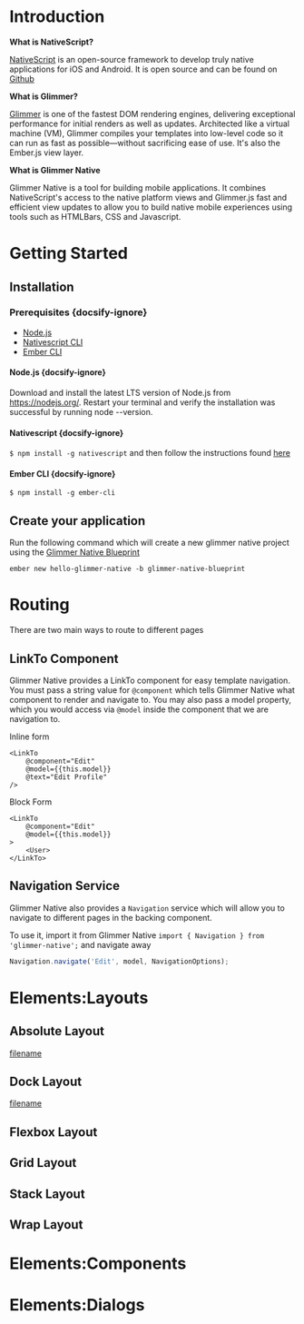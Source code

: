 # Introduction

<b>What is NativeScript?</b>

[NativeScript](https://www.nativescript.org) is an open-source framework to develop truly native applications for iOS and Android. It is open source and can be found on [Github](https://github.com/nativescript/nativescript)

<b>What is Glimmer?</b>

[Glimmer](https://glimmerjs.com/) is one of the fastest DOM rendering engines, delivering exceptional performance for initial renders as well as updates. Architected like a virtual machine (VM), Glimmer compiles your templates into low-level code so it can run as fast as possible—without sacrificing ease of use. It's also the Ember.js view layer.

<b>What is Glimmer Native</b>

Glimmer Native is a tool for building mobile applications. It combines NativeScript's access to the native platform views and Glimmer.js fast and efficient view updates to allow you to build native mobile experiences using tools such as HTMLBars, CSS and Javascript.

# Getting Started

## Installation

### Prerequisites {docsify-ignore}

-   [Node.js](#nodejs)
-   [Nativescript CLI](#nativescript)
-   [Ember CLI](#ember-cli)

#### Node.js {docsify-ignore}

Download and install the latest LTS version of Node.js from https://nodejs.org/. Restart your terminal and verify the installation was successful by running node --version.

#### Nativescript {docsify-ignore}

`$ npm install -g nativescript`
and then follow the instructions found [here](https://docs.nativescript.org/start/quick-setup#full-setup)

#### Ember CLI {docsify-ignore}

`$ npm install -g ember-cli`

## Create your application

Run the following command which will create a new glimmer native project using the [Glimmer Native Blueprint](https://github.com/bakerac4/glimmer-native-blueprint)

`ember new hello-glimmer-native -b glimmer-native-blueprint`

# Routing

There are two main ways to route to different pages

## LinkTo Component

Glimmer Native provides a LinkTo component for easy template navigation.
You must pass a string value for `@component` which tells Glimmer Native what component to render and navigate to.
You may also pass a model property, which you would access via `@model` inside the component that we are navigation to.

Inline form

```
<LinkTo
    @component="Edit"
    @model={{this.model}}
    @text="Edit Profile"
/>
```

Block Form

```
<LinkTo
    @component="Edit"
    @model={{this.model}}
>
    <User>
</LinkTo>
```

## Navigation Service

Glimmer Native also provides a `Navigation` service which will allow you to navigate to different pages in the backing component.

To use it, import it from Glimmer Native `import { Navigation } from 'glimmer-native';` and navigate away

```js
Navigation.navigate('Edit', model, NavigationOptions);
```

# Elements:Layouts

## Absolute Layout

[filename](layouts/absolute.md ':include')

## Dock Layout

[filename](layouts/dock.md ':include')

## Flexbox Layout

## Grid Layout

## Stack Layout

## Wrap Layout

# Elements:Components

# Elements:Dialogs
